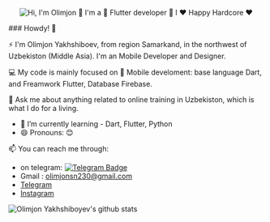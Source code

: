 <p align="center">
  <img src="https://github.com/IslamovMukhammad/mukhammad/blob/main/vid-2.gif" alt="Hi, I'm Olimjon 👋 I'm a 🚀 Flutter developer 🚀 I ❤️ Happy Hardcore ❤️">
</p>
### Howdy! 👋

⚡ I'm Olimjon Yakhshiboev, from region Samarkand, in the northwest of Uzbekiston (Middle Asia). I'm an Mobile Developer and Designer.

💻 My code is mainly focused on 📱 Mobile develoment: base language Dart, and Freamwork Flutter, Database Firebase. 

💬 Ask me about anything related to online training in Uzbekiston, which is what I do for a living. 

- 🌱 I’m currently learning - Dart, Flutter, Python
- 😄 Pronouns: 😊

📫 You can reach me through:

- on telegram:  [![Telegram Badge](https://img.shields.io/badge/-Telegram-blue?style=flat-square&logo=Telegram&logoColor=white&link=https://t.me/yusupovdev)](https://t.me/Olimjon_Yaxshiboyev)
- Gmail : olimjonsn230@gmail.com
- [Telegram](https://t.me/Olimjon_Yaxshiboyev)
- [Instagram](https://www.instagram.com/olimjon_sn/)


![Olimjon Yakhshiboyev's github stats](https://github-readme-stats.vercel.app/api?username=OlimjonSN&show_icons=true&theme=github_dark)







